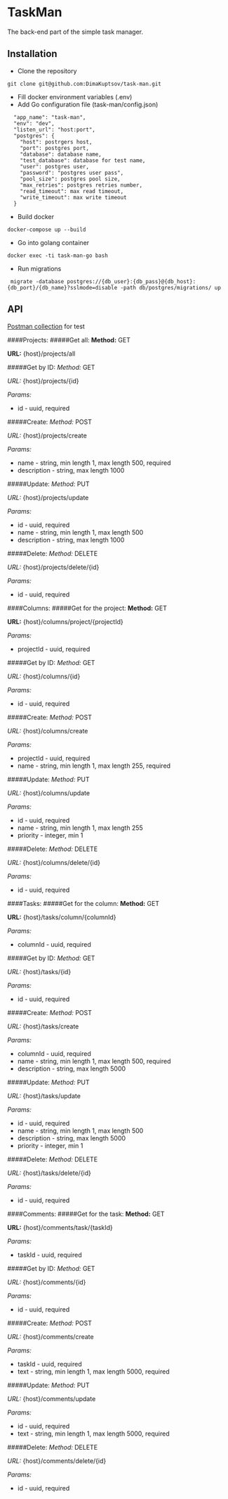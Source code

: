 # TaskMan
The back-end part of the simple task manager.

## Installation
* Clone the repository

`git clone git@github.com:DimaKuptsov/task-man.git`

* Fill docker environment variables (.env)
* Add Go configuration file (task-man/config.json)
```
  "app_name": "task-man",
  "env": "dev",
  "listen_url": "host:port",
  "postgres": {
    "host": postrgers host,
    "port": postgres port,
    "database": database name,
    "test_database": database for test name,
    "user": postgres user,
    "password": "postgres user pass",
    "pool_size": postgres pool size,
    "max_retries": postgres retries number,
    "read_timeout": max read timeout,
    "write_timeout": max write timeout
  }
```
* Build docker

`docker-compose up --build`

* Go into golang container

`docker exec -ti task-man-go bash`

* Run migrations

` migrate -database postgres://{db_user}:{db_pass}@{db_host}:{db_port}/{db_name}?sslmode=disable -path db/postgres/migrations/ up`

## API

[Postman collection](https://www.getpostman.com/collections/40aa541aa0bbb2b7ff88) for test

####Projects:
#####Get all:
__Method:__ GET

__URL:__ {host}/projects/all

#####Get by ID:
*Method:* GET

*URL:* {host}/projects/{id}

*Params:*
* id - uuid, required

#####Create:
*Method:* POST

*URL:* {host}/projects/create

*Params:*
* name - string, min length 1, max length 500, required
* description - string, max length 1000

#####Update:
*Method:* PUT

*URL:* {host}/projects/update

*Params:*
* id - uuid, required
* name - string, min length 1, max length 500
* description - string, max length 1000

#####Delete:
*Method:* DELETE

*URL:* {host}/projects/delete/{id}

*Params:*
* id - uuid, required

####Columns:
#####Get for the project:
__Method:__ GET

__URL:__ {host}/columns/project/{projectId}

*Params:*
* projectId - uuid, required

#####Get by ID:
*Method:* GET

*URL:* {host}/columns/{id}

*Params:*
* id - uuid, required

#####Create:
*Method:* POST

*URL:* {host}/columns/create

*Params:*
* projectId - uuid, required
* name - string, min length 1, max length 255, required

#####Update:
*Method:* PUT

*URL:* {host}/columns/update

*Params:*
* id - uuid, required
* name - string, min length 1, max length 255
* priority - integer, min 1

#####Delete:
*Method:* DELETE

*URL:* {host}/columns/delete/{id}

*Params:*
* id - uuid, required

####Tasks:
#####Get for the column:
__Method:__ GET

__URL:__ {host}/tasks/column/{columnId}

*Params:*
* columnId - uuid, required

#####Get by ID:
*Method:* GET

*URL:* {host}/tasks/{id}

*Params:*
* id - uuid, required

#####Create:
*Method:* POST

*URL:* {host}/tasks/create

*Params:*
* columnId - uuid, required
* name - string, min length 1, max length 500, required
* description - string, max length 5000

#####Update:
*Method:* PUT

*URL:* {host}/tasks/update

*Params:*
* id - uuid, required
* name - string, min length 1, max length 500
* description - string, max length 5000
* priority - integer, min 1

#####Delete:
*Method:* DELETE

*URL:* {host}/tasks/delete/{id}

*Params:*
* id - uuid, required

####Comments:
#####Get for the task:
__Method:__ GET

__URL:__ {host}/comments/task/{taskId}

*Params:*
* taskId - uuid, required

#####Get by ID:
*Method:* GET

*URL:* {host}/comments/{id}

*Params:*
* id - uuid, required

#####Create:
*Method:* POST

*URL:* {host}/comments/create

*Params:*
* taskId - uuid, required
* text - string, min length 1, max length 5000, required

#####Update:
*Method:* PUT

*URL:* {host}/comments/update

*Params:*
* id - uuid, required
* text - string, min length 1, max length 5000, required

#####Delete:
*Method:* DELETE

*URL:* {host}/comments/delete/{id}

*Params:*
* id - uuid, required
